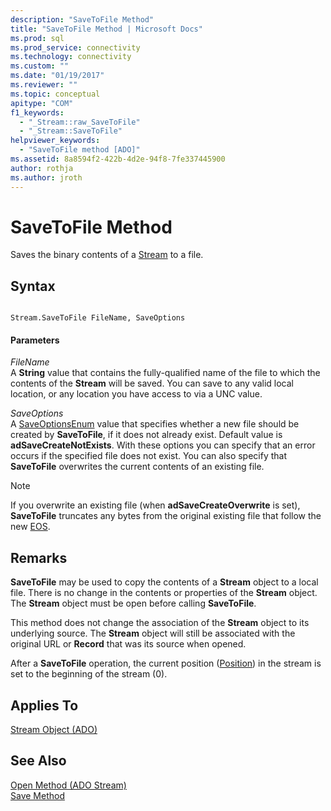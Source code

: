 ```yaml
---
description: "SaveToFile Method"
title: "SaveToFile Method | Microsoft Docs"
ms.prod: sql
ms.prod_service: connectivity
ms.technology: connectivity
ms.custom: ""
ms.date: "01/19/2017"
ms.reviewer: ""
ms.topic: conceptual
apitype: "COM"
f1_keywords: 
  - "_Stream::raw_SaveToFile"
  - "_Stream::SaveToFile"
helpviewer_keywords: 
  - "SaveToFile method [ADO]"
ms.assetid: 8a8594f2-422b-4d2e-94f8-7fe337445900
author: rothja
ms.author: jroth
---
```

# SaveToFile Method
Saves the binary contents of a [Stream](../../../ado/reference/ado-api/stream-object-ado.md) to a file.  
  
## Syntax  
  
```  
  
Stream.SaveToFile FileName, SaveOptions  
```  
  
#### Parameters  
 *FileName*  
 A **String** value that contains the fully-qualified name of the file to which the contents of the **Stream** will be saved. You can save to any valid local location, or any location you have access to via a UNC value.  
  
 *SaveOptions*  
 A [SaveOptionsEnum](../../../ado/reference/ado-api/saveoptionsenum.md) value that specifies whether a new file should be created by **SaveToFile**, if it does not already exist. Default value is **adSaveCreateNotExists**. With these options you can specify that an error occurs if the specified file does not exist. You can also specify that **SaveToFile** overwrites the current contents of an existing file.  
  
> [!NOTE]
>  If you overwrite an existing file (when **adSaveCreateOverwrite** is set), **SaveToFile** truncates any bytes from the original existing file that follow the new [EOS](../../../ado/reference/ado-api/eos-property.md).  
  
## Remarks  
 **SaveToFile** may be used to copy the contents of a **Stream** object to a local file. There is no change in the contents or properties of the **Stream** object. The **Stream** object must be open before calling **SaveToFile**.  
  
 This method does not change the association of the **Stream** object to its underlying source. The **Stream** object will still be associated with the original URL or **Record** that was its source when opened.  
  
 After a **SaveToFile** operation, the current position ([Position](../../../ado/reference/ado-api/position-property-ado.md)) in the stream is set to the beginning of the stream (0).  
  
## Applies To  
 [Stream Object (ADO)](../../../ado/reference/ado-api/stream-object-ado.md)  
  
## See Also  
 [Open Method (ADO Stream)](../../../ado/reference/ado-api/open-method-ado-stream.md)   
 [Save Method](../../../ado/reference/ado-api/save-method.md)
